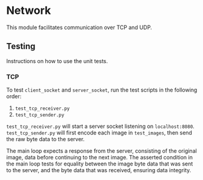 # Network
This module facilitates communication over TCP and UDP.

## Testing
Instructions on how to use the unit tests.

### TCP
To test `client_socket` and `server_socket`, run the test scripts in the following order:

1. `test_tcp_receiver.py`
2. `test_tcp_sender.py`

`test_tcp_receiver.py` will start a server socket listening on `localhost:8080`.
`test_tcp_sender.py` will first encode each image in `test_images`, then send the raw byte data to the server. 

The main loop expects a response from the server, consisting of the original image, data before continuing to the next image. The asserted condition in the main loop tests for equality between the image byte data that was sent to the server, and the byte data that was received, ensuring data integrity.
